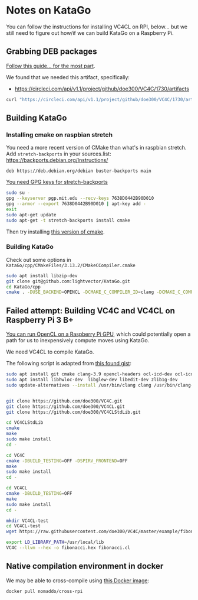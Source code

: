 # Notes on KataGo

You can follow the instructions for installing VC4CL on RPI, below... but we still need to figure out how/if we can build KataGo on a Raspberry Pi.

## Grabbing DEB packages

[Follow this guide... for the most part](https://github.com/doe300/VC4CL/wiki/How-to-get).

We found that we needed this artifact, specifically:

- https://circleci.com/api/v1.1/project/github/doe300/VC4C/1730/artifacts

```sh
curl "https://circleci.com/api/v1.1/project/github/doe300/VC4C/1730/artifacts" --output /tmp/dump
```

## Building KataGo

### Installing cmake on raspbian stretch

You need a more recent version of CMake than what's in raspbian stretch.  Add `stretch-backports` in your sources.list: https://backports.debian.org/Instructions/

```text
deb https://deb.debian.org/debian buster-backports main
```

[You need GPG keys for stretch-backports](https://rolfje.wordpress.com/2017/06/09/installing-gpg-keys-for-debian-backports/)

```sh
sudo su -
gpg --keyserver pgp.mit.edu --recv-keys 7638D0442B90D010 
gpg --armor --export 7638D0442B90D010 | apt-key add -
exit
sudo apt-get update
sudo apt-get -t stretch-backports install cmake
```

Then try installing [this version of cmake](https://packages.debian.org/stretch-backports/cmake).

### Building KataGo

Check out some options in `KataGo/cpp/CMakeFiles/3.13.2/CMakeCCompiler.cmake `

```sh
sudo apt install libzip-dev
git clone git@github.com:lightvector/KataGo.git
cd KataGo/cpp
cmake . -DUSE_BACKEND=OPENCL -DCMAKE_C_COMPILER_ID=clang -DCMAKE_C_COMPILER=/usr/bin/clang -DCMAKE_CXX_COMPILER_ID=clang -DCMAKE_CXX_COMPILER=/usr/bin/clang++-3.9
```

## Failed attempt: Building VC4C and VC4CL on Raspberry Pi 3 B+ 

[You can run OpenCL on a Raspberry Pi GPU](https://hackaday.com/2019/01/24/running-opencl-on-a-raspberry-pi-gpu/), which could potentially open a path for us to inexpensively compute moves using KataGo.

We need VC4CL to compile KataGo.

The following script is adapted from [this found gist](https://gist.github.com/senshu/671ecb1e68729c5e1a897c62251e00cf):

```sh
sudo apt install git cmake clang-3.9 opencl-headers ocl-icd-dev ocl-icd-opencl-dev
sudo apt install libhwloc-dev  libglew-dev libedit-dev zlib1g-dev
sudo update-alternatives --install /usr/bin/clang clang /usr/bin/clang-3.9 100


git clone https://github.com/doe300/VC4C.git
git clone https://github.com/doe300/VC4CL.git
git clone https://github.com/doe300/VC4CLStdLib.git  

cd VC4CLStdLib
cmake 
make
sudo make install
cd -

cd VC4C
cmake -DBUILD_TESTING=OFF -DSPIRV_FRONTEND=OFF 
make
sudo make install
cd -

cd VC4CL
cmake -DBUILD_TESTING=OFF 
make
sudo make install
cd -

mkdir VC4CL-test
cd VC4CL-test
wget https://raw.githubusercontent.com/doe300/VC4C/master/example/fibonacci.cl

export LD_LIBRARY_PATH=/usr/local/lib
VC4C --llvm --hex -o fibonacci.hex fibonacci.cl
```

## Native compilation environment in docker

We may be able to cross-compile using [this Docker image](https://hub.docker.com/r/nomaddo/cross-rpi/):

```sh
docker pull nomaddo/cross-rpi
```
